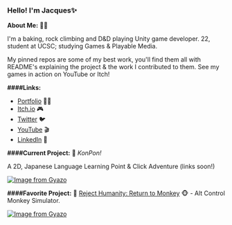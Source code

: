 ### Hello! I'm Jacques✨

**About Me:** 🏳️‍🌈

I'm a baking, rock climbing and D&D playing Unity game developer. 22, student at UCSC; studying Games & Playable Media.

My pinned repos are some of my best work, you'll find them all with README's explaining the project & the work I contributed to them. See my games in action on YouTube or Itch!

**####Links:**
- [Portfolio](https://sites.google.com/view/jacquesvisserjnr) 🧑‍💻 
- [Itch.io](https://jacquesjnr.itch.io) 🎮 
- [Twitter](https://twitter.com/JacquesVJr)  🐦 
- [YouTube](https://www.youtube.com/channel/UC4c3NKjS2vlJP4EkRqbB-jQ) 🎬
- [LinkedIn](https://www.linkedin.com/in/jacques-visser-b09786154/) 💼 

**####Current Project:** 🚧
*KonPon!* 

A 2D, Japanese Language Learning Point & Click Adventure (links soon!)


[![Image from Gyazo](https://i.gyazo.com/d3292582436bf43336ac408b814d9938.png)](https://gyazo.com/d3292582436bf43336ac408b814d9938)

**####Favorite Project:** 🙌
[Reject Humanity: Return to Monkey](https://github.com/JacquesJnr/GAME-202-Reject-Humanity ) 🐵 - Alt Control Monkey Simulator.


[![Image from Gyazo](https://i.gyazo.com/fcfb23c39c786dcc1df90e17609c68b2.png)](https://gyazo.com/fcfb23c39c786dcc1df90e17609c68b2)
